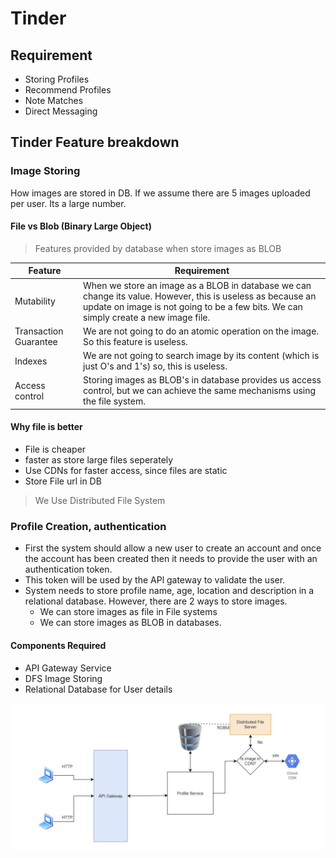 # Tinder

## Requirement

- Storing Profiles
- Recommend Profiles
- Note Matches
- Direct Messaging


## Tinder Feature breakdown

### Image Storing

How images are stored in DB. If we assume there are 5 images uploaded per user. Its a large number.

#### File vs Blob (Binary Large Object)

 > Features provided by database when store images as BLOB

| Feature | Requirement | 
| ------- | ----------- |
| Mutability |  When we store an image as a BLOB in database we can change its value. However, this is useless as because an update on image is not going to be a few bits. We can simply create a new image file. |
| Transaction Guarantee | We are not going to do an atomic operation on the image. So this feature is useless. | 
| Indexes | We are not going to search image by its content (which is just O's and 1's) so, this is useless. | 
| Access control | Storing images as BLOB's in database provides us access control, but we can achieve the same mechanisms using the file system. |


#### Why file is better
- File is cheaper
- faster as store large files seperately
- Use CDNs for faster access, since files are static
- Store File url in DB
> We Use Distributed File System


### Profile Creation, authentication

- First the system should allow a new user to create an account and once the account has been created then it needs to provide the user with an authentication token. 
- This token will be used by the APl gateway to validate the user.
- System needs to store profile name, age, location and description in a relational database. However, there are 2 ways to store images.
  - We can store images as file in File systems
  - We can store images as BLOB in databases.

#### Components Required

- API Gateway Service
- DFS Image Storing
- Relational Database for User details

![Alt text](./../../diagrams/tinder-1.png)

